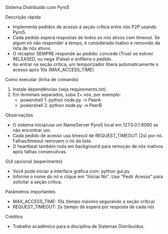 Sistema Distribuído com Pyro5

Descrição rápida

- Implementa pedidos de acesso à seção crítica entre nós P2P usando Pyro5.
- Cada pedido espera respostas de todos os nós ativos com timeout. Se algum nó não responder a tempo, é considerado inativo e removido da lista de nós ativos.
- O receptor SEMPRE responde ao pedido: concede (True) se estiver RELEASED, ou nega (False) e enfileira o pedido.
- Ao entrar na seção crítica, um temporizador libera automaticamente o acesso após 10s (MAX_ACCESS_TIME).

Como executar (linha de comando)

1. Instale dependências (veja requirements.txt).
2. Em terminais separados, suba 2+ nós, por exemplo:
   - powershell 1:
     python node.py -n PeerA
   - powershell 2:
     python node.py -n PeerB

Observações

- O sistema inicia/usa um NameServer Pyro5 local em 127.0.0.1:9090 se não encontrar um.
- Cada pedido de acesso usa timeout de REQUEST_TIMEOUT (2s) por nó. Falhas/timeout removem o nó da lista.
- O heartbeat também roda em background para remoção de nós inativos após falhas consecutivas.

GUI opcional (experimento)

- Você pode iniciar a interface gráfica com:
  python gui.py
- Informe o nome do nó e clique em "Iniciar Nó". Use "Pedir Acesso" para solicitar a seção crítica.

Parâmetros importantes

- MAX_ACCESS_TIME: 10s (tempo máximo segurando a seção crítica)
- REQUEST_TIMEOUT: 2s (tempo de espera por resposta de cada nó)

Créditos

- Trabalho acadêmico para a disciplina de Sistemas Distribuídos.
